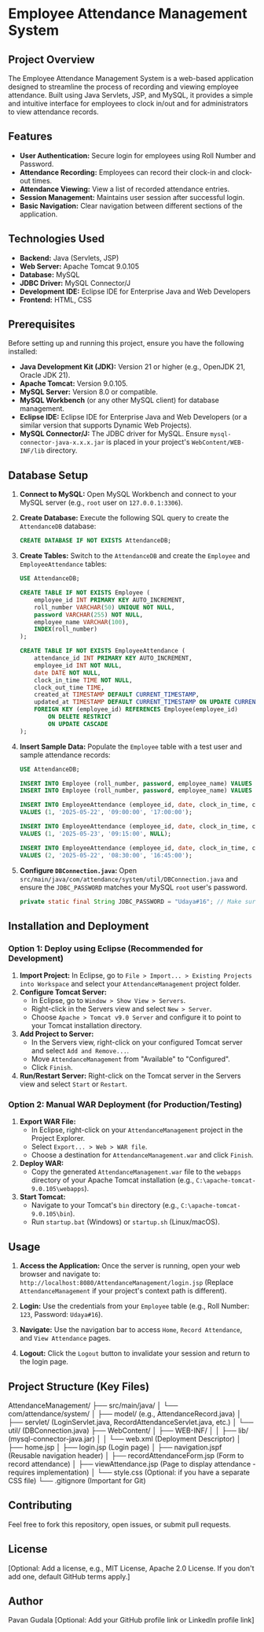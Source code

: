 # Employee Attendance Management System

## Project Overview

The Employee Attendance Management System is a web-based application designed to streamline the process of recording and viewing employee attendance. Built using Java Servlets, JSP, and MySQL, it provides a simple and intuitive interface for employees to clock in/out and for administrators to view attendance records.

## Features

* **User Authentication:** Secure login for employees using Roll Number and Password.
* **Attendance Recording:** Employees can record their clock-in and clock-out times.
* **Attendance Viewing:** View a list of recorded attendance entries.
* **Session Management:** Maintains user session after successful login.
* **Basic Navigation:** Clear navigation between different sections of the application.

## Technologies Used

* **Backend:** Java (Servlets, JSP)
* **Web Server:** Apache Tomcat 9.0.105
* **Database:** MySQL
* **JDBC Driver:** MySQL Connector/J
* **Development IDE:** Eclipse IDE for Enterprise Java and Web Developers
* **Frontend:** HTML, CSS

## Prerequisites

Before setting up and running this project, ensure you have the following installed:

* **Java Development Kit (JDK):** Version 21 or higher (e.g., OpenJDK 21, Oracle JDK 21).
* **Apache Tomcat:** Version 9.0.105.
* **MySQL Server:** Version 8.0 or compatible.
* **MySQL Workbench** (or any other MySQL client) for database management.
* **Eclipse IDE:** Eclipse IDE for Enterprise Java and Web Developers (or a similar version that supports Dynamic Web Projects).
* **MySQL Connector/J:** The JDBC driver for MySQL. Ensure `mysql-connector-java-x.x.x.jar` is placed in your project's `WebContent/WEB-INF/lib` directory.

## Database Setup

1.  **Connect to MySQL:** Open MySQL Workbench and connect to your MySQL server (e.g., `root` user on `127.0.0.1:3306`).

2.  **Create Database:** Execute the following SQL query to create the `AttendanceDB` database:
    ```sql
    CREATE DATABASE IF NOT EXISTS AttendanceDB;
    ```

3.  **Create Tables:** Switch to the `AttendanceDB` and create the `Employee` and `EmployeeAttendance` tables:
    ```sql
    USE AttendanceDB;

    CREATE TABLE IF NOT EXISTS Employee (
        employee_id INT PRIMARY KEY AUTO_INCREMENT,
        roll_number VARCHAR(50) UNIQUE NOT NULL,
        password VARCHAR(255) NOT NULL,
        employee_name VARCHAR(100),
        INDEX(roll_number)
    );

    CREATE TABLE IF NOT EXISTS EmployeeAttendance (
        attendance_id INT PRIMARY KEY AUTO_INCREMENT,
        employee_id INT NOT NULL,
        date DATE NOT NULL,
        clock_in_time TIME NOT NULL,
        clock_out_time TIME,
        created_at TIMESTAMP DEFAULT CURRENT_TIMESTAMP,
        updated_at TIMESTAMP DEFAULT CURRENT_TIMESTAMP ON UPDATE CURRENT_TIMESTAMP,
        FOREIGN KEY (employee_id) REFERENCES Employee(employee_id)
            ON DELETE RESTRICT
            ON UPDATE CASCADE
    );
    ```

4.  **Insert Sample Data:** Populate the `Employee` table with a test user and sample attendance records:
    ```sql
    USE AttendanceDB;

    INSERT INTO Employee (roll_number, password, employee_name) VALUES ('123', 'Udaya#16', 'Pavan Udaya');
    INSERT INTO Employee (roll_number, password, employee_name) VALUES ('admin', 'adminpass', 'Administrator Account');

    INSERT INTO EmployeeAttendance (employee_id, date, clock_in_time, clock_out_time)
    VALUES (1, '2025-05-22', '09:00:00', '17:00:00');

    INSERT INTO EmployeeAttendance (employee_id, date, clock_in_time, clock_out_time)
    VALUES (1, '2025-05-23', '09:15:00', NULL);

    INSERT INTO EmployeeAttendance (employee_id, date, clock_in_time, clock_out_time)
    VALUES (2, '2025-05-22', '08:30:00', '16:45:00');
    ```

5.  **Configure `DBConnection.java`:**
    Open `src/main/java/com/attendance/system/util/DBConnection.java` and ensure the `JDBC_PASSWORD` matches your MySQL `root` user's password.
    ```java
    private static final String JDBC_PASSWORD = "Udaya#16"; // Make sure this matches your actual password
    ```

## Installation and Deployment

### Option 1: Deploy using Eclipse (Recommended for Development)

1.  **Import Project:** In Eclipse, go to `File > Import... > Existing Projects into Workspace` and select your `AttendanceManagement` project folder.
2.  **Configure Tomcat Server:**
    * In Eclipse, go to `Window > Show View > Servers`.
    * Right-click in the Servers view and select `New > Server`.
    * Choose `Apache > Tomcat v9.0 Server` and configure it to point to your Tomcat installation directory.
3.  **Add Project to Server:**
    * In the Servers view, right-click on your configured Tomcat server and select `Add and Remove...`.
    * Move `AttendanceManagement` from "Available" to "Configured".
    * Click `Finish`.
4.  **Run/Restart Server:** Right-click on the Tomcat server in the Servers view and select `Start` or `Restart`.

### Option 2: Manual WAR Deployment (for Production/Testing)

1.  **Export WAR File:**
    * In Eclipse, right-click on your `AttendanceManagement` project in the Project Explorer.
    * Select `Export... > Web > WAR file`.
    * Choose a destination for `AttendanceManagement.war` and click `Finish`.
2.  **Deploy WAR:**
    * Copy the generated `AttendanceManagement.war` file to the `webapps` directory of your Apache Tomcat installation (e.g., `C:\apache-tomcat-9.0.105\webapps`).
3.  **Start Tomcat:**
    * Navigate to your Tomcat's `bin` directory (e.g., `C:\apache-tomcat-9.0.105\bin`).
    * Run `startup.bat` (Windows) or `startup.sh` (Linux/macOS).

## Usage

1.  **Access the Application:** Once the server is running, open your web browser and navigate to:
    `http://localhost:8080/AttendanceManagement/login.jsp`
    (Replace `AttendanceManagement` if your project's context path is different).

2.  **Login:** Use the credentials from your `Employee` table (e.g., Roll Number: `123`, Password: `Udaya#16`).

3.  **Navigate:** Use the navigation bar to access `Home`, `Record Attendance`, and `View Attendance` pages.

4.  **Logout:** Click the `Logout` button to invalidate your session and return to the login page.

## Project Structure (Key Files)
AttendanceManagement/
├── src/main/java/
│   └── com/attendance/system/
│       ├── model/             (e.g., AttendanceRecord.java)
│       ├── servlet/           (LoginServlet.java, RecordAttendanceServlet.java, etc.)
│       └── util/              (DBConnection.java)
├── WebContent/
│   ├── WEB-INF/
│   │   ├── lib/               (mysql-connector-java.jar)
│   │   └── web.xml            (Deployment Descriptor)
│   ├── home.jsp
│   ├── login.jsp              (Login page)
│   ├── navigation.jspf       (Reusable navigation header)
│   ├── recordAttendanceForm.jsp (Form to record attendance)
│   ├── viewAttendance.jsp     (Page to display attendance - requires implementation)
│   └── style.css              (Optional: if you have a separate CSS file)
└── .gitignore                 (Important for Git)

## Contributing

Feel free to fork this repository, open issues, or submit pull requests.

## License

[Optional: Add a license, e.g., MIT License, Apache 2.0 License. If you don't add one, default GitHub terms apply.]

## Author

Pavan Gudala
[Optional: Add your GitHub profile link or LinkedIn profile link]
